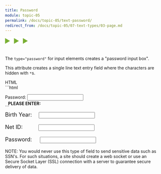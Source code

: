 ```yaml
---
title: Password
module: topic-05
permalink: /docs/topic-05/text-password/
redirect_from: /docs/topic-05/07-text-types/03-page.md
---
```


<img src="./../../../img/arrow-divider.svg" style="width: 75px; border: none; margin: 0px 0 20px 0" />

The `type="password"` for input elements creates a "password input box".

This attribute creates a single line text entry field where the characters are hidden with `*`s.


<div id="code-heading">HTML</div>
```html
<p>
  Password:
  <input type="password" name="password" id="test-password" />
</p>
```

<div class="row" style="margin-top: -30px;">
  <div class="col-lg-12">
    <div class="bs-component">
      <div class="panel panel-success">
        <div class="panel-heading">
          <h4 style="text-transform: uppercase; margin: inherit;">
            <i class="fa fa-check-circle" aria-hidden="true" style="margin-right: 10px"></i>
            Please Enter:
          </h4>
        </div>
          <div class="panel-body">
            <p style="font-size: large;">
              <span style="margin-right: 1em;">Birth Year:</span>
              <input type="text" name="name" id="test-date" />
            </p>
            <p style="font-size: large;">
              <span style="margin-right: 2.6em;">Net ID:</span>
              <input type="text" name="name" id="test-text" />
            </p>
            <p style="font-size: large;">
              <span style="margin-right: 1.2em;">Password:</span>
              <input type="password" name="password" id="test-password" maxlength="15"/>
            </p>
          </div>
      </div>
    </div>
  </div>
</div>


<span class="label label-info">NOTE:</span> You would never use this type of field to send sensitive data such as SSN's. For such situations, a site should create a web socket or use an Secure Socket Layer (SSL) connection with a server to guarantee secure delivery of data.
